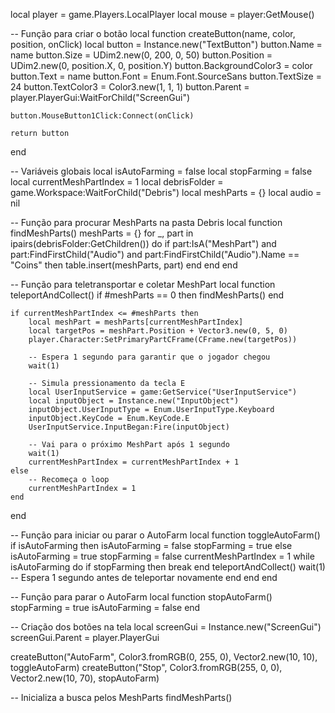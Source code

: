 local player = game.Players.LocalPlayer
local mouse = player:GetMouse()

-- Função para criar o botão
local function createButton(name, color, position, onClick)
    local button = Instance.new("TextButton")
    button.Name = name
    button.Size = UDim2.new(0, 200, 0, 50)
    button.Position = UDim2.new(0, position.X, 0, position.Y)
    button.BackgroundColor3 = color
    button.Text = name
    button.Font = Enum.Font.SourceSans
    button.TextSize = 24
    button.TextColor3 = Color3.new(1, 1, 1)
    button.Parent = player.PlayerGui:WaitForChild("ScreenGui")

    button.MouseButton1Click:Connect(onClick)
    
    return button
end

-- Variáveis globais
local isAutoFarming = false
local stopFarming = false
local currentMeshPartIndex = 1
local debrisFolder = game.Workspace:WaitForChild("Debris")
local meshParts = {}
local audio = nil

-- Função para procurar MeshParts na pasta Debris
local function findMeshParts()
    meshParts = {}
    for _, part in ipairs(debrisFolder:GetChildren()) do
        if part:IsA("MeshPart") and part:FindFirstChild("Audio") and part:FindFirstChild("Audio").Name == "Coins" then
            table.insert(meshParts, part)
        end
    end
end

-- Função para teletransportar e coletar MeshPart
local function teleportAndCollect()
    if #meshParts == 0 then
        findMeshParts()
    end

    if currentMeshPartIndex <= #meshParts then
        local meshPart = meshParts[currentMeshPartIndex]
        local targetPos = meshPart.Position + Vector3.new(0, 5, 0)
        player.Character:SetPrimaryPartCFrame(CFrame.new(targetPos))

        -- Espera 1 segundo para garantir que o jogador chegou
        wait(1)
        
        -- Simula pressionamento da tecla E
        local UserInputService = game:GetService("UserInputService")
        local inputObject = Instance.new("InputObject")
        inputObject.UserInputType = Enum.UserInputType.Keyboard
        inputObject.KeyCode = Enum.KeyCode.E
        UserInputService.InputBegan:Fire(inputObject)
        
        -- Vai para o próximo MeshPart após 1 segundo
        wait(1)
        currentMeshPartIndex = currentMeshPartIndex + 1
    else
        -- Recomeça o loop
        currentMeshPartIndex = 1
    end
end

-- Função para iniciar ou parar o AutoFarm
local function toggleAutoFarm()
    if isAutoFarming then
        isAutoFarming = false
        stopFarming = true
    else
        isAutoFarming = true
        stopFarming = false
        currentMeshPartIndex = 1
        while isAutoFarming do
            if stopFarming then
                break
            end
            teleportAndCollect()
            wait(1) -- Espera 1 segundo antes de teleportar novamente
        end
    end
end

-- Função para parar o AutoFarm
local function stopAutoFarm()
    stopFarming = true
    isAutoFarming = false
end

-- Criação dos botões na tela
local screenGui = Instance.new("ScreenGui")
screenGui.Parent = player.PlayerGui

createButton("AutoFarm", Color3.fromRGB(0, 255, 0), Vector2.new(10, 10), toggleAutoFarm)
createButton("Stop", Color3.fromRGB(255, 0, 0), Vector2.new(10, 70), stopAutoFarm)

-- Inicializa a busca pelos MeshParts
findMeshParts()
